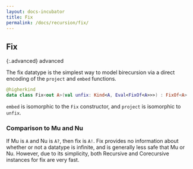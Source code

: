 ```yaml
---
layout: docs-incubator
title: Fix
permalink: /docs/recursion/fix/
---
```


## Fix

{:.advanced}
advanced

The fix datatype is the simplest way to model birecursion via a direct encoding of
the `project` and `embed` functions.

```kotlin
@higherkind
data class Fix<out A>(val unfix: Kind<A, Eval<FixOf<A>>>) : FixOf<A>
```

`embed` is isomorphic to the `Fix` constructor, and `project` is isomorphic to `unfix`.

### Comparison to Mu and Nu

If Mu is `A` and Nu is `A?`, then fix is `A!`. Fix provides no information about whether
or not a datatype is infinite, and is generally less safe that Mu or Nu. However, due
to its simplicity, both Recursive and Corecursive instances for fix are very fast.
